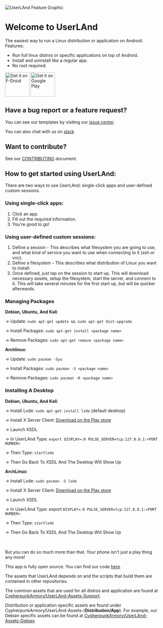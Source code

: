 ![UserLAnd Feature Graphic](https://raw.githubusercontent.com/CypherpunkArmory/UserLAnd/master/fastlane/metadata/android/en-US/images/featureGraphic.png)

# Welcome to UserLAnd

The easiest way to run a Linux distribution or application on Android.   
Features: 
* Run full linux distros or specific applications on top of Android.
* Install and uninstall like a regular app.
* No root required.

[<img src="https://f-droid.org/badge/get-it-on.png"
     alt="Get it on F-Droid"
     height="80">](https://f-droid.org/packages/tech.ula/)
[<img src="https://play.google.com/intl/en_us/badges/images/generic/en-play-badge.png"
     alt="Get it on Google Play"
     height="80">](https://play.google.com/store/apps/details?id=tech.ula)
     
## Have a bug report or a feature request?
You can see our templates by visiting our [issue center](https://github.com/CypherpunkArmory/UserLAnd/issues).

You can also chat with us on [slack](https://communityinviter.com/apps/userlandtech/userland)
## Want to contribute?
See our [CONTRIBUTING](https://github.com/CypherpunkArmory/UserLAnd/blob/master/CONTRIBUTING.md) document.

## How to get started using UserLAnd:

There are two ways to use UserLAnd: single-click apps and user-defined custom sessions.

### Using single-click apps:
1. Click an app.
2. Fill out the required information.
3. You're good to go!

### Using user-defined custom sessions:
1. Define a session - This describes what filesystem you are going to use, and what kind of service you want to use when connecting to it (ssh or vnc).
2. Define a filesystem - This describes what distribution of Linux you want to install.
3. Once defined, just tap on the session to start up. This will download necessary assets, setup the filesystem, start the server, and connect to it.  This will take several minutes for the first start up, but will be quicker afterwards.

### Managing Packages 

**Debian, Ubuntu, And Kali**:

-> Update: `sudo apt-get update && sudo apt-get dist-upgrade`

-> Install Packages: `sudo apt-get install <package name>`

-> Remove Packages: `sudo apt-get remove <package name>`

**Archlinux**:

-> Update: `sudo pacman -Syu`

-> Install Packages: `sudo pacman -S <package name>`

-> Remove Packages: `sudo pacman -R <package name>`

### Installing A Desktop

**Debian, Ubuntu, And Kali**:

-> Install Lxde: `sudo apt-get install lxde` (default desktop)

-> Install X Server Client: [Download on the Play store](https://play.google.com/store/apps/details?id=x.org.server&hl=en)

-> Launch XSDL

-> In UserLAnd Type: `export DISPLAY=:0 PULSE_SERVER=tcp:127.0.0.1:<PORT NUMBER>`

-> Then Type: `startlxde`

-> Then Go Back To XSDL And The Desktop Will Show Up

**ArchLinux**:

-> Install Lxde: `sudo pacman -S lxde`

-> Install X Server Client: [Download on the Play store](https://play.google.com/store/apps/details?id=x.org.server&hl=en)

-> Launch XSDL

-> In UserLAnd Type: export `DISPLAY=:0 PULSE_SERVER=tcp:127.0.0.1:<PORT NUMBER>`

-> Then Type: `startlxde`

-> Then Go Back To XSDL And The Desktop Will Show Up

<br/>
<br/>
But you can do so much more than that. Your phone isn't just a play thing any more!

This app is fully open source.  You can find our code [here](https://github.com/CypherpunkArmory/UserLAnd/).

The assets that UserLAnd depends on and the scripts that build them are contained in other repositories.  

The common assets that are used for all distros and application are found at [CypherpunkArmory/UserLAnd-Assets-Support](https://github.com/CypherpunkArmory/UserLAnd-Assets-Support).  

Distribution or application specific assets are found under CypherpunkArmory/UserLAnd-Assets-(__Distribution/App__). For example, our Debian specific assets can be found at [CypherpunkArmory/UserLAnd-Assets-Debian](https://github.com/CypherpunkArmory/UserLAnd-Assets-Debian)
